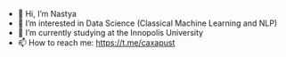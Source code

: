 - 👋 Hi, I’m Nastya
- 👀 I’m interested in Data Science (Classical Machine Learning and NLP) 
- 🌱 I’m currently studying at the Innopolis University
- 📫 How to reach me: https://t.me/caxapust

<!---
caxapb/caxapb is a ✨ special ✨ repository because its `README.md` (this file) appears on your GitHub profile.
You can click the Preview link to take a look at your changes.
--->
